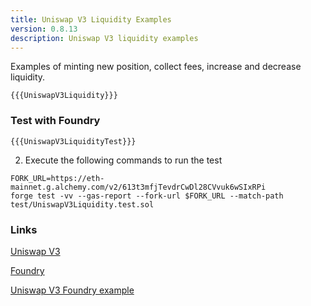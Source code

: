 ```yaml
---
title: Uniswap V3 Liquidity Examples
version: 0.8.13
description: Uniswap V3 liquidity examples
---
```


Examples of minting new position, collect fees, increase and decrease liquidity.

```solidity
{{{UniswapV3Liquidity}}}
```

### Test with Foundry

```solidity
{{{UniswapV3LiquidityTest}}}
```

2. Execute the following commands to run the test

```shell
FORK_URL=https://eth-mainnet.g.alchemy.com/v2/613t3mfjTevdrCwDl28CVvuk6wSIxRPi
forge test -vv --gas-report --fork-url $FORK_URL --match-path test/UniswapV3Liquidity.test.sol
```

### Links

<a href="https://docs.uniswap.org/protocol/guides/providing-liquidity/setting-up" target="__blank">Uniswap V3</a>

<a href="https://github.com/foundry-rs/foundry" target="__blank">Foundry</a>

<a href="https://github.com/t4sk/defi-notes" target="__blank">Uniswap V3 Foundry example</a>
